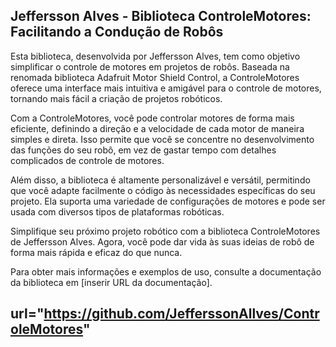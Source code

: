 ## Jeffersson Alves - Biblioteca ControleMotores: Facilitando a Condução de Robôs

Esta biblioteca, desenvolvida por Jeffersson Alves, tem como objetivo simplificar o controle de motores em projetos de robôs. Baseada na renomada biblioteca Adafruit Motor Shield Control, a ControleMotores oferece uma interface mais intuitiva e amigável para o controle de motores, tornando mais fácil a criação de projetos robóticos.

Com a ControleMotores, você pode controlar motores de forma mais eficiente, definindo a direção e a velocidade de cada motor de maneira simples e direta. Isso permite que você se concentre no desenvolvimento das funções do seu robô, em vez de gastar tempo com detalhes complicados de controle de motores.

Além disso, a biblioteca é altamente personalizável e versátil, permitindo que você adapte facilmente o código às necessidades específicas do seu projeto. Ela suporta uma variedade de configurações de motores e pode ser usada com diversos tipos de plataformas robóticas.

Simplifique seu próximo projeto robótico com a biblioteca ControleMotores de Jeffersson Alves. Agora, você pode dar vida às suas ideias de robô de forma mais rápida e eficaz do que nunca.

Para obter mais informações e exemplos de uso, consulte a documentação da biblioteca em [inserir URL da documentação].

## url="https://github.com/JefferssonAllves/ControleMotores"